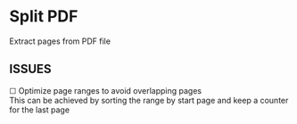 Split PDF
=========
Extract pages from PDF file

ISSUES
------
&#x2610; Optimize page ranges to avoid overlapping pages  
This can be achieved by sorting the range by start page and
keep a counter for the last page
